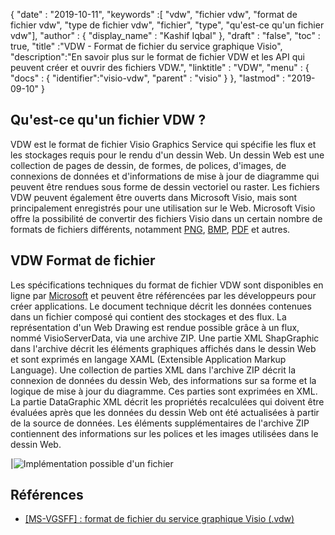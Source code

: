 {
  "date" : "2019-10-11",
  "keywords" :[ "vdw", "fichier vdw", "format de fichier vdw", "type de fichier vdw", "fichier", "type", "qu'est-ce qu'un fichier vdw"],
  "author" : {
    "display_name" : "Kashif Iqbal"
},
  "draft" : "false",
  "toc" : true,
  "title" :"VDW - Format de fichier du service graphique Visio",
  "description":"En savoir plus sur le format de fichier VDW et les API qui peuvent créer et ouvrir des fichiers VDW.",
  "linktitle" : "VDW",
  "menu" : {
    "docs" : {
      "identifier":"visio-vdw",
      "parent" : "visio"
}
},
  "lastmod" : "2019-09-10"
}
## Qu'est-ce qu'un fichier VDW ?

VDW est le format de fichier Visio Graphics Service qui spécifie les flux et les stockages requis pour le rendu d'un dessin Web. Un dessin Web est une collection de pages de dessin, de formes, de polices, d'images, de connexions de données et d'informations de mise à jour de diagramme qui peuvent être rendues sous forme de dessin vectoriel ou raster. Les fichiers VDW peuvent également être ouverts dans Microsoft Visio, mais sont principalement enregistrés pour une utilisation sur le Web. Microsoft Visio offre la possibilité de convertir des fichiers Visio dans un certain nombre de formats de fichiers différents, notamment [PNG](/fr/image/png/), [BMP](/fr/image/bmp/), [PDF](/fr/pdf/) et autres.

## **VDW** Format de fichier

Les spécifications techniques du format de fichier VDW sont disponibles en ligne par [Microsoft](https://msdn.microsoft.com/en-us/library/dd924076(v#office.12).aspx) et peuvent être référencées par les développeurs pour créer applications. Le document technique décrit les données contenues dans un fichier composé qui contient des stockages et des flux. La représentation d'un Web Drawing est rendue possible grâce à un flux, nommé VisioServerData, via une archive ZIP. Une partie XML ShapGraphic dans l'archive décrit les éléments graphiques affichés dans le dessin Web et sont exprimés en langage XAML (Extensible Application Markup Language). Une collection de parties XML dans l'archive ZIP décrit la connexion de données du dessin Web, des informations sur sa forme et la logique de mise à jour du diagramme. Ces parties sont exprimées en XML. La partie DataGraphic XML décrit les propriétés recalculées qui doivent être évaluées après que les données du dessin Web ont été actualisées à partir de la source de données. Les éléments supplémentaires de l'archive ZIP contiennent des informations sur les polices et les images utilisées dans le dessin Web.

|![Implémentation possible d'un fichier](/fr/web/vdw.png "Implémentation possible d'un fichier")

## Références

* [[MS-VGSFF] : format de fichier du service graphique Visio (.vdw)](https://msdn.microsoft.com/en-us/library/dd924076(v#office.12).aspx)


